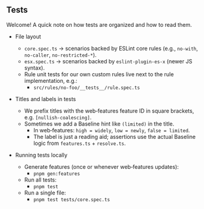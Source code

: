 ## Tests

Welcome! A quick note on how tests are organized and how to read them.

- File layout
  - `core.spec.ts`  → scenarios backed by ESLint core rules (e.g., `no-with`, `no-caller`, `no-restricted-*`).
  - `esx.spec.ts`   → scenarios backed by `eslint-plugin-es-x` (newer JS syntax).
  - Rule unit tests for our own custom rules live next to the rule implementation, e.g.:
    - `src/rules/no-foo/__tests__/rule.spec.ts`

- Titles and labels in tests
  - We prefix titles with the web‑features feature ID in square brackets, e.g. `[nullish-coalescing]`.
  - Sometimes we add a Baseline hint like `(limited)` in the title.
    - In web‑features: `high = widely`, `low = newly`, `false = limited`.
    - The label is just a reading aid; assertions use the actual Baseline logic from `features.ts` + `resolve.ts`.

- Running tests locally
  - Generate features (once or whenever web‑features updates):
    - `pnpm gen:features`
  - Run all tests:
    - `pnpm test`
  - Run a single file:
    - `pnpm test tests/core.spec.ts`
